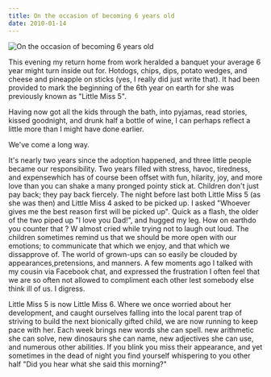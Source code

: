 ```yaml
---
title: On the occasion of becoming 6 years old
date: 2010-01-14
---
```


![On the occasion of becoming 6 years old](https://source.unsplash.com/d34DtRp1bqo/1600x900)

This evening my return home from work heralded a banquet your average 6 year might turn inside out for. Hotdogs, chips, dips, potato wedges, and cheese and pineapple on sticks (yes, I really did just write that). It had been provided to mark the beginning of the 6th year on earth for she was previously known as "Little Miss 5".

Having now got all the kids through the bath, into pyjamas, read stories, kissed goodnight, and drunk half a bottle of wine, I can perhaps reflect a little more than I might have done earlier.

We've come a long way.

It's nearly two years since the adoption happened, and three little people became our responsibility. Two years filled with stress, havoc, tiredness, and expensewhich has of course been offset with fun, hilarity, joy, and more love than you can shake a many pronged pointy stick at. Children don't just pay back; they pay back fiercely. The night before last both Little Miss 5 (as she was then) and Little Miss 4 asked to be picked up. I asked "Whoever gives me the best reason first will be picked up". Quick as a flash, the older of the two piped up "I love you Dad!", and hugged my leg. How on earthdo you counter that ? W almost cried while trying not to laugh out loud. The children sometimes remind us that we should be more open with our emotions; to communicate that which we enjoy, and that which we dissapprove of. The world of grown-ups can so easily be clouded by appearances,pretensions, and manners. A few moments ago I talked with my cousin via Facebook chat, and expressed the frustration I often feel that we are so often not allowed to compliment each other lest somebody else think ill of us. I digress.

Little Miss 5 is now Little Miss 6. Where we once worried about her development, and caught ourselves falling into the local parent trap of striving to build the next bionically gifted child, we are now running to keep pace with her. Each week brings new words she can spell. new arithmetic she can solve, new dinosaurs she can name, new adjectives she can use, and numerous other abilities. If you blink you miss their appearance, and yet sometimes in the dead of night you find yourself whispering to you other half "Did you hear what she said this morning?"